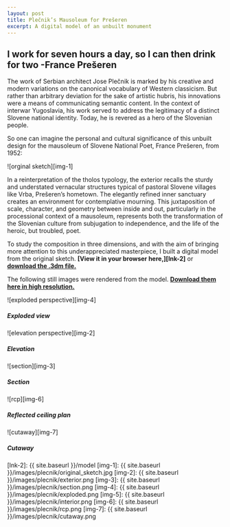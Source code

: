 ```yaml
---
layout: post
title: Plečnik’s Mausoleum for Prešeren
excerpt: A digital model of an unbuilt monument
---
```


## I work for seven hours a day, so I can then drink for two -France Prešeren

The work of Serbian architect Jose Plečnik is marked by his creative and modern variations on the canonical vocabulary of Western classicism. But rather than arbitrary deviation for the sake of artistic hubris, his innovations were a means of communicating semantic content. In the context of interwar Yugoslavia, his work served to address the legitimacy of a distinct Slovene national identity. Today, he is revered as a hero of the Slovenian people. 


So one can imagine the personal and cultural significance of this unbuilt design for the mausoleum of Slovene National Poet, France Prešeren, from 1952:


![orginal sketch][img-1]


In a reinterpretation of the tholos typology, the exterior recalls the sturdy and understated vernacular structures typical of pastoral Slovene villages like Vrba, Prešeren’s hometown. The elegantly refined inner sanctuary creates an environment for contemplative mourning. This juxtaposition of scale, character, and geometry between inside and out, particularly in the processional context of a mausoleum, represents both the transformation of the Slovenian culture from subjugation to independence, and the life of the heroic, but troubled, poet.  


To study the composition in three dimensions, and with the aim of bringing more attention to this underappreciated masterpiece, I built a digital model from the original sketch. **[View it in your browser here,][lnk-2]** or **[download the .3dm file.][lnk-1]** 


The following still images were rendered from the model. **[Download them here in high resolution.][lnk-1]** 

![exploded perspective][img-4]  
##### Exploded view

![elevation perspective][img-2]

##### Elevation

![section][img-3]

##### Section

![rcp][img-6]

##### Reflected ceiling plan

![cutaway][img-7]

##### Cutaway

[lnk-1]: https://drive.google.com/folderview?id=0B3fdHD1DBpRNUkNuV09teUdjZHc&usp=sharing
[lnk-2]: {{ site.baseurl }}/model
[img-1]: {{ site.baseurl }}/images/plecnik/original_sketch.jpg
[img-2]: {{ site.baseurl }}/images/plecnik/exterior.png
[img-3]: {{ site.baseurl }}/images/plecnik/section.png
[img-4]: {{ site.baseurl }}/images/plecnik/exploded.png
[img-5]: {{ site.baseurl }}/images/plecnik/interior.png
[img-6]: {{ site.baseurl }}/images/plecnik/rcp.png
[img-7]: {{ site.baseurl }}/images/plecnik/cutaway.png
